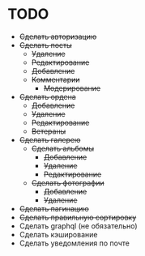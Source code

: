 # TODO

* ~~Сделать авторизацию~~
* ~~Сделать посты~~
    * ~~Удаление~~
    * ~~Редактирование~~
    * ~~Добавление~~
    * ~~Комментарии~~
        * ~~Модерирование~~
* ~~Сделать ордена~~
    * ~~Добавление~~
    * ~~Удаление~~
    * ~~Редактирование~~
    * ~~Ветераны~~
* ~~Сделать галерею~~
    * ~~Сделать альбомы~~
        * ~~Добавление~~
        * ~~Удаление~~
        * ~~Редактирование~~
    * ~~Сделать фотографии~~
        * ~~Добавление~~
        * ~~Удаление~~
* ~~Сделать пагинацию~~
* ~~Сделать правильную сортировку~~
* Сделать graphql (не обязательно)
* Сделать кэширование
* Сделать уведомления по почте